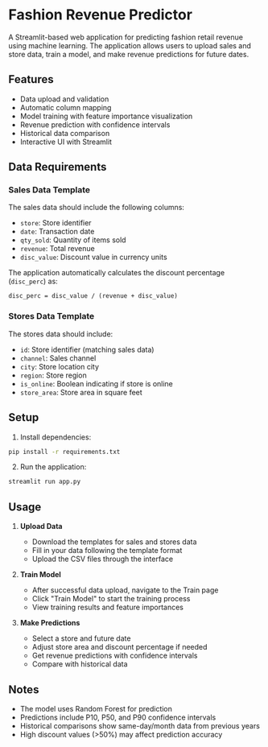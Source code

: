 # Fashion Revenue Predictor

A Streamlit-based web application for predicting fashion retail revenue using machine learning. The application allows users to upload sales and store data, train a model, and make revenue predictions for future dates.

## Features

- Data upload and validation
- Automatic column mapping
- Model training with feature importance visualization
- Revenue prediction with confidence intervals
- Historical data comparison
- Interactive UI with Streamlit

## Data Requirements

### Sales Data Template
The sales data should include the following columns:
- `store`: Store identifier
- `date`: Transaction date
- `qty_sold`: Quantity of items sold
- `revenue`: Total revenue
- `disc_value`: Discount value in currency units

The application automatically calculates the discount percentage (`disc_perc`) as:
```
disc_perc = disc_value / (revenue + disc_value)
```

### Stores Data Template
The stores data should include:
- `id`: Store identifier (matching sales data)
- `channel`: Sales channel
- `city`: Store location city
- `region`: Store region
- `is_online`: Boolean indicating if store is online
- `store_area`: Store area in square feet

## Setup

1. Install dependencies:
```bash
pip install -r requirements.txt
```

2. Run the application:
```bash
streamlit run app.py
```

## Usage

1. **Upload Data**
   - Download the templates for sales and stores data
   - Fill in your data following the template format
   - Upload the CSV files through the interface

2. **Train Model**
   - After successful data upload, navigate to the Train page
   - Click "Train Model" to start the training process
   - View training results and feature importances

3. **Make Predictions**
   - Select a store and future date
   - Adjust store area and discount percentage if needed
   - Get revenue predictions with confidence intervals
   - Compare with historical data

## Notes

- The model uses Random Forest for prediction
- Predictions include P10, P50, and P90 confidence intervals
- Historical comparisons show same-day/month data from previous years
- High discount values (>50%) may affect prediction accuracy

